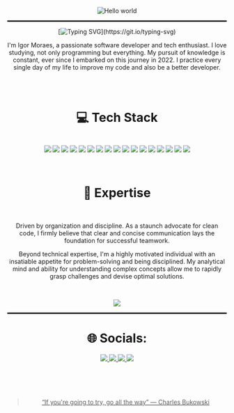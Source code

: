 <div align='center'>

<img src="https://media.tenor.com/c9I-X7xoFOAAAAAd/retrowave-cardrive.gif" alt="Hello world" align="center"><hr style="border: 1px solid black;">  
 
 
[![Typing SVG](https://readme-typing-svg.demolab.com?font=Fira+Code&size=25&duration=3000&pause=1000&color=9A2F82&center=true&vCenter=true&width=435&lines=Hey%2C+hello+there!)](https://git.io/typing-svg)
 
<p>I'm Igor Moraes, a passionate software developer and tech enthusiast. I love studying, not only programming but everything. My pursuit of knowledge is constant, ever since I embarked on this journey in 2022. I practice every single day of my life to improve my code and also be a better developer.</p> 

</br>
</br>

# 💻 Tech Stack
  </br>
  <img src="https://img.shields.io/badge/JavaScript-323330?style=for-the-badge&logo=javascript&logoColor=F7DF1E" />
  <img src="https://img.shields.io/badge/TypeScript-007ACC?style=for-the-badge&logo=typescript&logoColor=white" />
  <img src="https://img.shields.io/badge/HTML5-E34F26?style=for-the-badge&logo=html5&logoColor=white" />
  <img src="https://img.shields.io/badge/CSS3-1572B6?style=for-the-badge&logo=css3&logoColor=white" />
  <img src="https://img.shields.io/badge/React-20232A?style=for-the-badge&logo=react&logoColor=61DAFB" />
  <img src="https://img.shields.io/badge/next%20-000000?style=for-the-badge&logo=nextdotjs&logoColor=white" />
  <img src="https://img.shields.io/badge/Node%20js-339933?style=for-the-badge&logo=nodedotjs&logoColor=white" />
  <img src="https://img.shields.io/badge/Express%20js-90EE90?style=for-the-badge&logo=express&logoColor=black" />
  <img src="https://img.shields.io/badge/Vue%20-35495E?style=for-the-badge&logo=vuedotjs&logoColor=4FC08D" />
  <img src="https://img.shields.io/badge/Sass-CC6699?style=for-the-badge&logo=sass&logoColor=white" />
  <img src="https://img.shields.io/badge/Tailwind-38B2AC?style=for-the-badge&logo=tailwind-css&logoColor=white" />
  <img src="https://img.shields.io/badge/MongoDB-4EA94B?style=for-the-badge&logo=mongodb&logoColor=white" />
  <img src="https://img.shields.io/badge/PostgreSQL-316192?style=for-the-badge&logo=postgresql&logoColor=white" />
  <img src="https://img.shields.io/badge/shadcn%2Fui-000000?style=for-the-badge&logo=shadcnui&logoColor=white" />
  <img src="https://img.shields.io/badge/Prisma-3982CE?style=for-the-badge&logo=Prisma&logoColor=white" />
  <img src="https://img.shields.io/badge/Notion-000000?style=for-the-badge&logo=notion&logoColor=white" />
  <img src="https://img.shields.io/badge/GitHub-100000?style=for-the-badge&logo=github&logoColor=white" />
  

</br>
</br>
</br>

# 🚀 Expertise
</br>

 <div align='center'>
 <p>Driven by organization and discipline. As a staunch advocate for clean code, I firmly believe that clear and concise communication lays the foundation for successful teamwork.

Beyond technical expertise, I'm a highly motivated individual with an insatiable appetite for problem-solving and being disciplined. My analytical mind and ability for understanding complex concepts allow me to rapidly grasp challenges and devise optimal solutions.</p>
</div>

 <br>


<div align='center'>


[![](https://github-readme-activity-graph.cyclic.app/graph?username=devIgor1&bg_color=228B22&color=228B22&line=8a2be2&point=ffffff&area=true&hide_border=true)](https://github.com/ashutosh00710/github-readme-activity-graph)
<hr style="border: 1px solid black;">
<p align="center" style="color: green;">
</p>
 



# 🌐 Socials:

<div>
<a href="https://whatsa.me/5521993762231"><img src="https://img.shields.io/badge/WhatsApp-25D366?style=for-the-badge&logo=WhatsApp&logoColor=white"</a>
<a href="https://www.linkedin.com/in/igor-moraes-rocha/"><img src="https://img.shields.io/badge/LinkedIn-0077B5?style=for-the-badge&logo=linkedin&logoColor=white"</a>
<a href="https://www.codedbyigor.com/"><img src="https://img.shields.io/badge/Portfolio-255E63?style=for-the-badge&logo=About.me&logoColor=white"</a>
<a href="https://www.instagram.com/igormr6"><img src="https://img.shields.io/badge/Instagram-E4405F?style=for-the-badge&logo=instagram&logoColor=white"</a>

 
</div>
</br>
</br>
</br>
</br>

> “If you're going to try, go all the way” — Charles Bukowski
